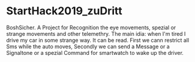 # StartHack2019_zuDritt
BoshSicher. 
A Project for Recognition the eye movements, spezial or strange movements and other telemethry. 
The main idia: when I'm tired I drive my car in some strange way. It can be read.
First we cann restrict all Sms while the auto moves,
Secondly we can send a Message or a Signaltone or a spezial Command for smartwatch to wake up the driver.
